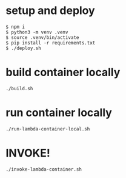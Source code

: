 
# setup and deploy

```
$ npm i
$ python3 -m venv .venv
$ source .venv/bin/activate
$ pip install -r requirements.txt
$ ./deploy.sh
```

# build container locally

```
./build.sh
```

# run container locally

```
./run-lambda-container-local.sh
```

# INVOKE!

```
./invoke-lambda-container.sh
```